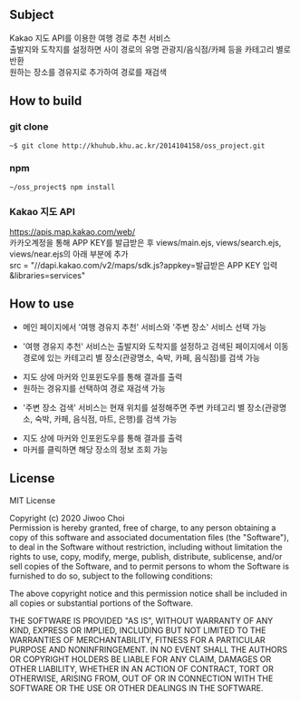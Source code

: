 ## Subject
Kakao 지도 API를 이용한 여행 경로 추천 서비스  
출발지와 도착지를 설정하면 사이 경로의 유명 관광지/음식점/카페 등을 카테고리 별로 반환  
원하는 장소를 경유지로 추가하여 경로를 재검색  

## How to build
### git clone

    ~$ git clone http://khuhub.khu.ac.kr/2014104158/oss_project.git

### npm

    ~/oss_project$ npm install

### Kakao 지도 API
<https://apis.map.kakao.com/web/>  
카카오계정을 통해 APP KEY를 발급받은 후 views/main.ejs, views/search.ejs, views/near.ejs의 아래 부분에 추가  
src = "//dapi.kakao.com/v2/maps/sdk.js?appkey=발급받은 APP KEY 입력&libraries=services"

## How to use
* 메인 페이지에서 '여행 경유지 추천' 서비스와 '주변 장소' 서비스 선택 가능

- '여행 경유지 추천' 서비스는 출발지와 도착지를 설정하고 검색된 페이지에서 이동 경로에 있는 카테고리 별 장소(관광명소, 숙박, 카페, 음식점)를 검색 가능
+ 지도 상에 마커와 인포윈도우를 통해 결과를 출력
+ 원하는 경유지를 선택하여 경로 재검색 가능

- '주변 장소 검색' 서비스는 현재 위치를 설정해주면 주변 카테고리 별 장소(관광명소, 숙박, 카페, 음식점, 마트, 은행)를 검색 가능
+ 지도 상에 마커와 인포윈도우를 통해 결과를 출력
+ 마커를 클릭하면 해당 장소의 정보 조회 가능
 
## License
MIT License

Copyright (c) 2020 Jiwoo Choi  
Permission is hereby granted, free of charge, to any person
obtaining a copy of this software and associated documentation
files (the "Software"), to deal in the Software without
restriction, including without limitation the rights to use,
copy, modify, merge, publish, distribute, sublicense, and/or sell
copies of the Software, and to permit persons to whom the
Software is furnished to do so, subject to the following conditions:

The above copyright notice and this permission notice shall be
included in all copies or substantial portions of the Software.

THE SOFTWARE IS PROVIDED "AS IS", WITHOUT WARRANTY OF ANY KIND,
EXPRESS OR IMPLIED, INCLUDING BUT NOT LIMITED TO THE WARRANTIES
OF MERCHANTABILITY, FITNESS FOR A PARTICULAR PURPOSE AND
NONINFRINGEMENT. IN NO EVENT SHALL THE AUTHORS OR COPYRIGHT
HOLDERS BE LIABLE FOR ANY CLAIM, DAMAGES OR OTHER LIABILITY,
WHETHER IN AN ACTION OF CONTRACT, TORT OR OTHERWISE, ARISING
FROM, OUT OF OR IN CONNECTION WITH THE SOFTWARE OR THE USE OR
OTHER DEALINGS IN THE SOFTWARE.